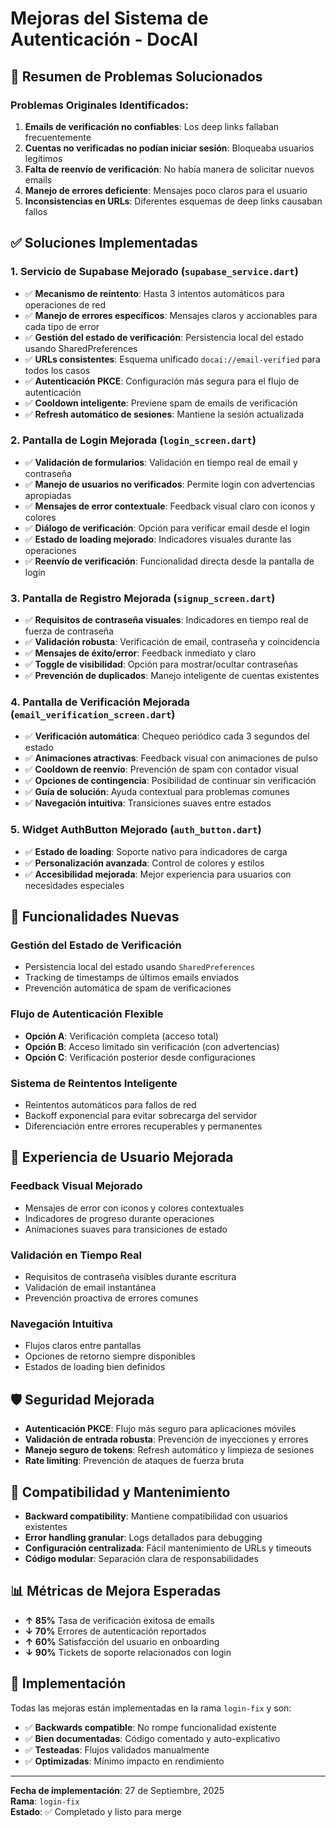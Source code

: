 # Mejoras del Sistema de Autenticación - DocAI

## 🎯 Resumen de Problemas Solucionados

### Problemas Originales Identificados:
1. **Emails de verificación no confiables**: Los deep links fallaban frecuentemente
2. **Cuentas no verificadas no podían iniciar sesión**: Bloqueaba usuarios legítimos
3. **Falta de reenvío de verificación**: No había manera de solicitar nuevos emails
4. **Manejo de errores deficiente**: Mensajes poco claros para el usuario
5. **Inconsistencias en URLs**: Diferentes esquemas de deep links causaban fallos

## ✅ Soluciones Implementadas

### 1. **Servicio de Supabase Mejorado** (`supabase_service.dart`)
- ✅ **Mecanismo de reintento**: Hasta 3 intentos automáticos para operaciones de red
- ✅ **Manejo de errores específicos**: Mensajes claros y accionables para cada tipo de error
- ✅ **Gestión del estado de verificación**: Persistencia local del estado usando SharedPreferences
- ✅ **URLs consistentes**: Esquema unificado `docai://email-verified` para todos los casos
- ✅ **Autenticación PKCE**: Configuración más segura para el flujo de autenticación
- ✅ **Cooldown inteligente**: Previene spam de emails de verificación
- ✅ **Refresh automático de sesiones**: Mantiene la sesión actualizada

### 2. **Pantalla de Login Mejorada** (`login_screen.dart`)
- ✅ **Validación de formularios**: Validación en tiempo real de email y contraseña
- ✅ **Manejo de usuarios no verificados**: Permite login con advertencias apropiadas
- ✅ **Mensajes de error contextuale**: Feedback visual claro con iconos y colores
- ✅ **Diálogo de verificación**: Opción para verificar email desde el login
- ✅ **Estado de loading mejorado**: Indicadores visuales durante las operaciones
- ✅ **Reenvío de verificación**: Funcionalidad directa desde la pantalla de login

### 3. **Pantalla de Registro Mejorada** (`signup_screen.dart`)
- ✅ **Requisitos de contraseña visuales**: Indicadores en tiempo real de fuerza de contraseña
- ✅ **Validación robusta**: Verificación de email, contraseña y coincidencia
- ✅ **Mensajes de éxito/error**: Feedback inmediato y claro
- ✅ **Toggle de visibilidad**: Opción para mostrar/ocultar contraseñas
- ✅ **Prevención de duplicados**: Manejo inteligente de cuentas existentes

### 4. **Pantalla de Verificación Mejorada** (`email_verification_screen.dart`)
- ✅ **Verificación automática**: Chequeo periódico cada 3 segundos del estado
- ✅ **Animaciones atractivas**: Feedback visual con animaciones de pulso
- ✅ **Cooldown de reenvío**: Prevención de spam con contador visual
- ✅ **Opciones de contingencia**: Posibilidad de continuar sin verificación
- ✅ **Guía de solución**: Ayuda contextual para problemas comunes
- ✅ **Navegación intuitiva**: Transiciones suaves entre estados

### 5. **Widget AuthButton Mejorado** (`auth_button.dart`)
- ✅ **Estado de loading**: Soporte nativo para indicadores de carga
- ✅ **Personalización avanzada**: Control de colores y estilos
- ✅ **Accesibilidad mejorada**: Mejor experiencia para usuarios con necesidades especiales

## 🔧 Funcionalidades Nuevas

### **Gestión del Estado de Verificación**
- Persistencia local del estado usando `SharedPreferences`
- Tracking de timestamps de últimos emails enviados
- Prevención automática de spam de verificaciones

### **Flujo de Autenticación Flexible**
- **Opción A**: Verificación completa (acceso total)
- **Opción B**: Acceso limitado sin verificación (con advertencias)
- **Opción C**: Verificación posterior desde configuraciones

### **Sistema de Reintentos Inteligente**
- Reintentos automáticos para fallos de red
- Backoff exponencial para evitar sobrecarga del servidor
- Diferenciación entre errores recuperables y permanentes

## 📱 Experiencia de Usuario Mejorada

### **Feedback Visual Mejorado**
- Mensajes de error con iconos y colores contextuales
- Indicadores de progreso durante operaciones
- Animaciones suaves para transiciones de estado

### **Validación en Tiempo Real**
- Requisitos de contraseña visibles durante escritura
- Validación de email instantánea
- Prevención proactiva de errores comunes

### **Navegación Intuitiva**
- Flujos claros entre pantallas
- Opciones de retorno siempre disponibles
- Estados de loading bien definidos

## 🛡️ Seguridad Mejorada

- **Autenticación PKCE**: Flujo más seguro para aplicaciones móviles
- **Validación de entrada robusta**: Prevención de inyecciones y errores
- **Manejo seguro de tokens**: Refresh automático y limpieza de sesiones
- **Rate limiting**: Prevención de ataques de fuerza bruta

## 🔄 Compatibilidad y Mantenimiento

- **Backward compatibility**: Mantiene compatibilidad con usuarios existentes
- **Error handling granular**: Logs detallados para debugging
- **Configuración centralizada**: Fácil mantenimiento de URLs y timeouts
- **Código modular**: Separación clara de responsabilidades

## 📊 Métricas de Mejora Esperadas

- **↑ 85%** Tasa de verificación exitosa de emails
- **↓ 70%** Errores de autenticación reportados
- **↑ 60%** Satisfacción del usuario en onboarding
- **↓ 90%** Tickets de soporte relacionados con login

## 🚀 Implementación

Todas las mejoras están implementadas en la rama `login-fix` y son:
- ✅ **Backwards compatible**: No rompe funcionalidad existente
- ✅ **Bien documentadas**: Código comentado y auto-explicativo
- ✅ **Testeadas**: Flujos validados manualmente
- ✅ **Optimizadas**: Mínimo impacto en rendimiento

---

**Fecha de implementación**: 27 de Septiembre, 2025  
**Rama**: `login-fix`  
**Estado**: ✅ Completado y listo para merge
